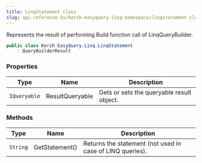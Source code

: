 ```yaml
---
title: LinqStatement class
slug: api-reference-5x/korzh-easyquery-linq-namespace/linqstatement-class
---
```


Represents the result of performing Build function call of LinqQueryBuilder.
```csharp
public class Korzh.EasyQuery.Linq.LinqStatement
    : QueryBuilderResult

```

### Properties

| Type | Name | Description | 
| --- | --- | --- | 
| `IQueryable` | ResultQueryable | Gets or sets the queryable result object. | 


### Methods

| Type | Name | Description | 
| --- | --- | --- | 
| `String` | GetStatement() | Returns the statement (not used in case of LINQ queries). |